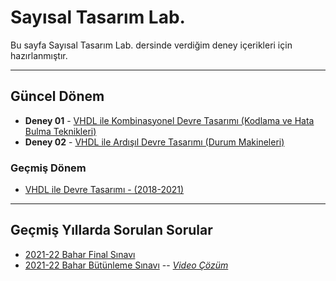 # Sayısal Tasarım Lab.
Bu sayfa Sayısal Tasarım Lab. dersinde verdiğim deney içerikleri için hazırlanmıştır.

---

## Güncel Dönem
* **Deney 01** - [VHDL ile Kombinasyonel Devre Tasarımı (Kodlama ve Hata Bulma Teknikleri)](1_vhdl_ile_kombinasyonel_devre_tasarimi/readme.md)
* **Deney 02** - [VHDL ile Ardışıl Devre Tasarımı (Durum Makineleri)](2_vhdl_ile_ardisil_devre_tasarimi/readme.md)

### Geçmiş Dönem
* [VHDL ile Devre Tasarımı - (2018-2021)](_vhdl_ile_devre_tasarimi/readme.md)

---
## Geçmiş Yıllarda Sorulan Sorular
* [2021-22 Bahar Final Sınavı][22b-final]
* [2021-22 Bahar Bütünleme Sınavı][22b-but] -- _[Video Çözüm][22b-but-vid]_

[22b-final]: 0_logic_design_lab\21-22-s_Final_Cevaplar-Sayısal-Tasarım-Lab..pdf
[22b-but]: 0_logic_design_lab\21-22-s_Bütünleme_Sorular-Sayısal-Tasarım-Lab.pdf
[22b-but-vid]: https://www.youtube.com/watch?v=RYInZlvrYWY
